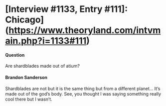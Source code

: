 # [Interview #1133, Entry #111]: Chicago](https://www.theoryland.com/intvmain.php?i=1133#111)

#### Question

Are shardblades made out of atium?

#### Brandon Sanderson

Shardblades are not but it is the same thing but from a different planet... It’s made out of the god’s body. See, you thought I was saying something really cool there but I wasn’t.


